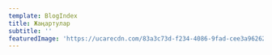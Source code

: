 ```yaml
---
template: BlogIndex
title: Жаңартулар
subtitle: ''
featuredImage: 'https://ucarecdn.com/83a3c73d-f234-4086-9fad-cee3a9626230/'
---
```


